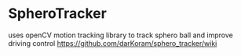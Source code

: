SpheroTracker
=============

uses openCV motion tracking library to track sphero ball and improve driving control
https://github.com/darKoram/sphero_tracker/wiki